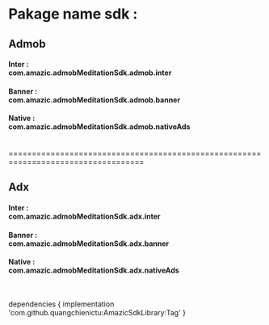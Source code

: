 <h1>Pakage name sdk : </h1>

<h2>Admob</h2>
<h4>Inter  : </br> com.amazic.admobMeditationSdk.admob.inter</h4>
<h4>Banner :</br>  com.amazic.admobMeditationSdk.admob.banner</h4>
<h4>Native :</br>  com.amazic.admobMeditationSdk.admob.nativeAds</h4>
</br>
===================================================================================
<h2>Adx</h2>
<h4>Inter  : </br> com.amazic.admobMeditationSdk.adx.inter</h4>
<h4>Banner :</br>  com.amazic.admobMeditationSdk.adx.banner</h4>
<h4>Native :</br>  com.amazic.admobMeditationSdk.adx.nativeAds</h4>
</br>

dependencies {
	        implementation 'com.github.quangchienictu:AmazicSdkLibrary:Tag'
	}
